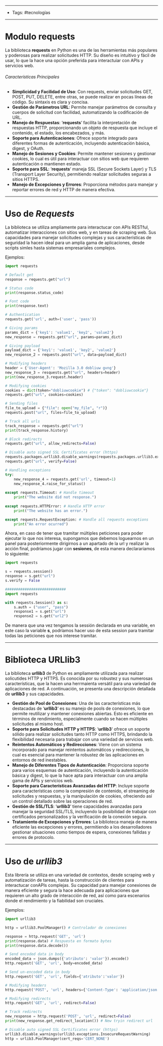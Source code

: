 ----
- Tags: #tecnologías
-----
# Modulo **requests** 

La biblioteca **requests** en Python es una de las herramientas más populares y poderosas para realizar solicitudes HTTP. Su diseño es intuitivo y fácil de usar, lo que la hace una opción preferida para interactuiar con APIs y servicios web.
###### Características Principales

- **Simplicidad y Facilidad de Uso**: Con requests, enviar solicitudes GET, POST, PUT, DELETE, entre otras, se puede realizar en pocas líneas de código. Su sintaxis es clara y concisa.
- **Gestión de Parámetros URL**: Permite manejar parámetros de consulta y cuerpos de solicitud con facilidad, automatizando la codificación de URL.
- **Manejo de Respuestas**: ‘**requests**‘ facilita la interpretación de respuestas HTTP, proporcionando un objeto de respuesta que incluye el contenido, el estado, los encabezados, y más.
- **Soporte para Autenticaciones**: Ofrece soporte integrado para diferentes formas de autenticación, incluyendo autenticación básica, digest, y OAuth.
- **Manejo de Sesiones y Cookies**: Permite mantener sesiones y gestionar cookies, lo cual es útil para interactuar con sitios web que requieren autenticación o mantienen estado.
- **Soporte para SSL**: ‘**requests**‘ maneja SSL (Secure Sockets Layer) y TLS (Transport Layer Security), permitiendo realizar solicitudes seguras a sitios HTTPS.
- **Manejo de Excepciones y Errores**: Proporciona métodos para manejar y reportar errores de red y HTTP de manera efectiva.
-----
# Uso de *Requests*

La biblioteca se utiliza ampliamente para interactucar con APIs RESTful, automatizar interacciones con sitios web, y en tareas de scraping web. Sus capacidades para manejar solicitudes complejas y sus características de seguridad la hacen ideal para un amplia gama de aplicaciones, desde scripts simles hasta sistemas empresariales complejos.

Ejemplos:
```python
import requests

# Default get
response = requests.get("url")

# Status code
print(response.status_code)

# Font code
print(response.text)

# Authentication
requests.get('url', auth=('user', 'pass'))

# Giving params
params_dict = {'key1': 'value1', 'key2', 'value2'}
new_response = requests.get("url", params=params_dict)

# Giving payload
payload_dict = {'key1': 'value1', 'key2', 'value2'}
new_response_2 = requests.post("url", data=payload_dict)

# Modifying headers
header = {'User-Agent': 'Mozilla 3.0 dobliuw gvng'}
new_response_3 = resquests.get("url", headers=header)
print(new_response_3.request.header)

# Modifying cookies
cookies = dict(token="dobliuwcookie") # {"token": "dobliuwcookie"}
requests.get("url", cookies=cookies)

# Sending files
file_to_upload = {"file": open("my_file", "r")}
requests.post("url", files=file_to_upload)

# Track all urls
track_response = requests.get("url")
print(track_response.history)

# Block redirects
requests.get("url", allow_redirects=False)

# Disable auto signed SSL Certificates error (https)
requests.packages.urllib3.disable_warnings(requests.packages.urllib3.exceptions.InsecureRequestWarning)
requests.get("url", verify=False)

# Handling exceptions
try:
	new_response_4 = requests.get('url', timeout=1)
	new_response_4.raise_for_status()
	
except requests.Timeout: # Handle timeout
	print("The website did not response.")
	
except requests.HTTPError: # Handle HTTP error
	print("The website has an error.")

except requests.RequestException: # Handle all requests exceptions
	print("An error ocurred")

```

Ahora, en caso de tener que tramitar múltiples peticiones para poder ejecutar lo que nos interesa, supongamos que debemos loguearnos en un panel para posteriormente dirigirnos a un apartado de la url y realizar la acción final, podríamos jugar con **sesiones**, de esta manera declarariamos lo siguiente:

```python
import requests

s = requests.session()
response = s.get("url")
s.verify = False 

############################
import requests

with requests.Session() as s:
	s.auth = ("user", "pass")
	response1 = s.get("url")
	response2 = s.get("url2")

```

De manera que una vez tengamos la sessión declarada en una variable, en este caso la variable **s**, podríamos hacer uso de esta session para tramitar todas las peticiones que nos interese tramitar. 

-----
# Biblioteca URLlib3

La biblioteca **urllib3** de Python es ampliamente utilizada para realizar solicutides HTTP y HTTPS. Es conocida por su robustez y sus numerosas características, que la hacen una herrmaienta versátil para una variedad de aplicaciones de red. A continuación, se presenta una descripción detallada de **urllib3** y sus capacidades.

- **Gestión de Pool de Conexiones**: Una de las características más destacadas de ‘**urllib3**‘ es su manejo de pools de conexiones, lo que permite reutilizar y mantener conexiones abiertas. Esto es eficiente en términos de rendimiento, especialmente cuando se hacen múltiples solicitudes al mismo host.
- **Soporte para Solicitudes HTTP y HTTPS**: ‘**urllib3**‘ ofrece un soporte sólido para realizar solicitudes tanto HTTP como HTTPS, brindando la flexibilidad necesaria para trabajar con una variedad de servicios web.
- **Reintentos Automáticos y Redirecciones**: Viene con un sistema incorporado para manejar reintentos automáticos y redirecciones, lo cual es esencial para mantener la robustez de las aplicaciones en entornos de red inestables.
- **Manejo de Diferentes Tipos de Autenticación**: Proporciona soporte para varios esquemas de autenticación, incluyendo la autenticación básica y digest, lo que la hace apta para interactuar con una amplia gama de APIs y servicios web.
- **Soporte para Características Avanzadas del HTTP**: Incluye soporte para características como la compresión de contenido, el streaming de solicitudes y respuestas, y la manipulación de cookies, ofreciendo así un control detallado sobre las operaciones de red.
- **Gestión de SSL/TLS**: ‘**urllib3**‘ tiene capacidades avanzadas para manejar la seguridad SSL/TLS, incluyendo la posibilidad de trabajar con certificados personalizados y la verificación de la conexión segura.
- **Tratamiento de Excepciones y Errores**: La biblioteca maneja de manera eficiente las excepciones y errores, permitiendo a los desarrolladores gestionar situaciones como tiempos de espera, conexiones fallidas y errores de protocolo.
- -----
# Uso de *urllib3*

Esta librería se utiliza en una variedad de contextos, desde scraping web y automatización de tareas, hasta la construcción de clientes para interactucar conAPIs complejas. Su capacidad para manejar conexiones de manera eficiente y segura la hace adecuada para aplicaciones que requieren un alto grado de interacción de red, así como para escenarios donde el rendimiento y la fiabilidad son cruciales.

Ejemplos: 
```python
import urllib3

http = urllib3.PoolManager() # Controlador de conexiones

response = http.request('GET', 'url')
print(response.data) # Respuesta en formato bytes
print(response.data.decode())

# Send encoded data in body
encoded_data = json.dumps({'atributo': 'valor'}).encode()
http.request('GET', 'url', body=encoded_data)

# Send un-encoded data in body
http.request('GET', 'url', fields={'atributo':'valor'})

# Modifying headers
http.request('POST', 'url', headers={'Content-Type': 'application/json'})

# Modifying redirects
http.request('GET', 'url', redirect=False)

# Track redirects 
new_response = http.request('POST', 'url', redirect=False)
print(new_response.get_redirect_location()) # New tryin redirect url

# Disable auto signed SSL Certificates error (https)
urllib3.disable_warnings(urllib3.exceptions.InsecureRequestWarning)
http = urlib3.PoolManager(cert_reqs='CERT_NONE')
```

